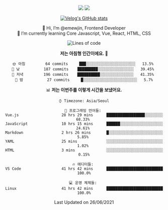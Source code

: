 <div align='center'>

  <img src="https://img.shields.io/badge/JavaScript-F7DF1E?style=flat-square&logo=JavaScript&logoColor=black"/>
<a href="https://velog.io/@1703979"><img src="https://img.shields.io/badge/velog-1DBF73?style=flat-square&logo=Vimeo&logoColor=white"/></a>   
  
 [![Velog's GitHub stats](https://velog-readme-stats.vercel.app/api?name=1703979&tag=javascript)](https://github.com/eungyeole/velog-readme-stats)

 
👋 Hi, I’m @emewjin, Frontend Developer  
🌱 I’m currently learning Core Javascript, Vue, React, HTML, CSS  
  
<!--START_SECTION:waka-->
![Lines of code](https://img.shields.io/badge/%EC%A0%80%EB%8A%94%20%EC%97%AC%ED%83%9C%EA%B9%8C%EC%A7%80%20-40005%20%EC%A4%84%EC%9D%98%20%EC%BD%94%EB%93%9C%EB%A5%BC%20%EC%9E%91%EC%84%B1%ED%96%88%EC%96%B4%EC%9A%94.-blue)

**저는 아침형 인간이에요. 🐤** 

```text
🌞 아침         64 commits     ███░░░░░░░░░░░░░░░░░░░░░░   13.5% 
🌆 낮　         187 commits    █████████░░░░░░░░░░░░░░░░   39.45% 
🌃 저녁         196 commits    ██████████░░░░░░░░░░░░░░░   41.35% 
🌙 밤　         27 commits     █░░░░░░░░░░░░░░░░░░░░░░░░   5.7%

```


📊 **저는 이번주를 이렇게 시간을 보냈어요.** 

```text
⌚︎ Timezone: Asia/Seoul

💬 프로그래밍 언어들: 
Vue.js                   28 hrs 29 mins      █████████████████░░░░░░░░   68.33% 
JavaScript               10 hrs 15 mins      ██████░░░░░░░░░░░░░░░░░░░   24.61% 
Markdown                 2 hrs 26 mins       █░░░░░░░░░░░░░░░░░░░░░░░░   5.85% 
YAML                     25 mins             ░░░░░░░░░░░░░░░░░░░░░░░░░   1.02% 
HTML                     3 mins              ░░░░░░░░░░░░░░░░░░░░░░░░░   0.15%

🔥 에디터들: 
VS Code                  41 hrs 42 mins      █████████████████████████   100.0%

💻 운영 체제들: 
Linux                    41 hrs 42 mins      █████████████████████████   100.0%

```


 Last Updated on 26/06/2021
<!--END_SECTION:waka-->
 </div>
<!---
Emewjin/Emewjin is a ✨ special ✨ repository because its `README.md` (this file) appears on your GitHub profile.
You can click the Preview link to take a look at your changes.
--->
